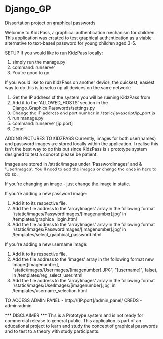 # Django_GP
Dissertation project on graphical passwords


Welcome to KidzPass, a graphical authentication mechanism for children.
This application was created to test graphical authentication as a viable alternative to text-based password for young
children aged 3-5.

SETUP
If you would like to run KidzPass locally:
1. simply run the manage.py
2. command: runserver
3. You're good to go.

If you would like to run KidzPass on another device, the quickest, easiest way to do this is to setup up all devices on
the same network:
1. Get the IP address of the system you will be running KidzPass from
2. Add it to the 'ALLOWED_HOSTS' section in the Django_GraphicalPasswords/settings.py
3. Change the IP address and port number in /static/javascript/ip_port.js
4. run manage.py
5. command: runserver [ip:port]
6. Done!

ADDING PICTURES TO KIDZPASS
Currently, images for both user(names) and password images are stored locally within the application. I realise this
isn't the best way to do this but since KidzPass is a prototype system designed to test a concept please be patient.

Images are stored in /static/images under 'PasswordImages' and & 'UserImages'. You'll need to add the images or change
the ones in here to do so.

If you're changing an image - just change the image in static.

If you're adding a new password image:
1. Add it to its respective file.
2. Add the file address to the 'arrayImages' array in the following format
'/static/images/PasswordImages/[imagenumber].jpg' in /templates/graphical_login.html
3. Add the file address to the 'arrayImages' array in the following format
'/static/images/PasswordImages/[imagenumber].jpg' in /templates/select_graphical_password.html

If you're adding a new username image:
1. Add it to its respective file.
2. Add the file address to the 'images' array in the following format
new Image([imagenumber], "static/images/UserImages/[imagenumber].JPG", "[username]", false), in /templates/reg_select_user.html
3. Add the file address to the 'arrayImages' array in the following format
'/static/images/UserImages/[imagenumber].jpg' in /templates/username_selection.html

TO ACCESS ADMIN PANEL - http://[IP:port]/admin_panel/
CREDS - admin:admin

*** DISCLAIMER ***
This is a Prototype system and is not ready for commercial release to general public. This application is part of an
educational project to learn and study the concept of graphical passwords and to test to a theory with study
participants.

